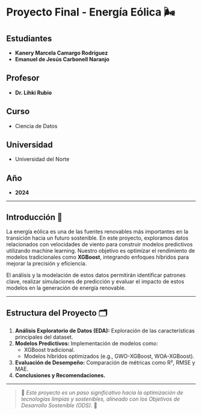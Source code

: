# **Proyecto Final - Energía Eólica 🌬️**

## **Estudiantes**
- **Kanery Marcela Camargo Rodríguez**
- **Emanuel de Jesús Carbonell Naranjo**

## **Profesor**
- **Dr. Lihki Rubio**

## **Curso**
- Ciencia de Datos

## **Universidad**
- Universidad del Norte

## **Año**
- **2024**

---

## **Introducción 📖**
La energía eólica es una de las fuentes renovables más importantes en la transición hacia un futuro sostenible. En este proyecto, exploramos datos relacionados con velocidades de viento para construir modelos predictivos utilizando machine learning. Nuestro objetivo es optimizar el rendimiento de modelos tradicionales como **XGBoost**, integrando enfoques híbridos para mejorar la precisión y eficiencia.

El análisis y la modelación de estos datos permitirán identificar patrones clave, realizar simulaciones de predicción y evaluar el impacto de estos modelos en la generación de energía renovable.

---

## **Estructura del Proyecto 🗂️**
1. **Análisis Exploratorio de Datos (EDA):** Exploración de las características principales del dataset.
2. **Modelos Predictivos:** Implementación de modelos como:
   - XGBoost tradicional.
   - Modelos híbridos optimizados (e.g., GWO-XGBoost, WOA-XGBoost).
3. **Evaluación de Desempeño:** Comparación de métricas como R², RMSE y MAE.
4. **Conclusiones y Recomendaciones.**

---

> 🌟 *Este proyecto es un paso significativo hacia la optimización de tecnologías limpias y sostenibles, alineado con los Objetivos de Desarrollo Sostenible (ODS).* 🌱
